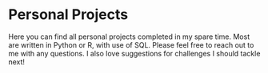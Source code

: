 # Personal Projects
Here you can find all personal projects completed in my spare time. Most are written in Python or R, with use of SQL. Please feel free to reach out to me with any questions. I also love suggestions for challenges I should tackle next!
